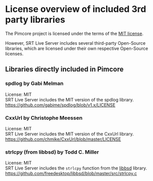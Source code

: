 # License overview of included 3rd party libraries

The Pimcore project is licensed under the terms of the [MIT license](LICENSE.md).

However, SRT Live Server includes several third-party Open-Source libraries,
which are licensed under their own respective Open-Source licenses.

## Libraries directly included in Pimcore

### spdlog by Gabi Melman

License: MIT  
SRT Live Server includes the MIT version of the spdlog library.  
https://github.com/gabime/spdlog/blob/v1.x/LICENSE

### CxxUrl by Christophe Meessen

License: MIT  
SRT Live Server includes the MIT version of the CxxUrl library.  
https://github.com/chmike/CxxUrl/blob/master/LICENSE

### strlcpy (from libbsd) by Todd C. Miller

License: MIT  
SRT Live Server includes the `strlcpy` function from the [libbsd](https://github.com/freedesktop/libbsd) library.  
https://github.com/freedesktop/libbsd/blob/master/src/strlcpy.c
